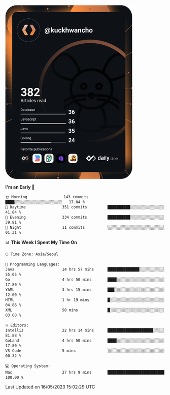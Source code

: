 <a href="https://app.daily.dev/kuckhwancho"><img src="https://github.com/kuckjwi0928/kuckjwi0928/blob/master/devcard.svg" width="400" alt="Kuckjwi Devcard"/></a>

<!--START_SECTION:waka-->
**I'm an Early 🐤** 

```text
🌞 Morning                143 commits         ████░░░░░░░░░░░░░░░░░░░░░   17.04 % 
🌆 Daytime                351 commits         ██████████░░░░░░░░░░░░░░░   41.84 % 
🌃 Evening                334 commits         ██████████░░░░░░░░░░░░░░░   39.81 % 
🌙 Night                  11 commits          ░░░░░░░░░░░░░░░░░░░░░░░░░   01.31 % 
```


📊 **This Week I Spent My Time On** 

```text
🕑︎ Time Zone: Asia/Seoul

💬 Programming Languages: 
Java                     14 hrs 57 mins      ██████████████░░░░░░░░░░░   55.05 % 
Go                       4 hrs 50 mins       ████░░░░░░░░░░░░░░░░░░░░░   17.80 % 
YAML                     3 hrs 15 mins       ███░░░░░░░░░░░░░░░░░░░░░░   12.00 % 
HTML                     1 hr 19 mins        █░░░░░░░░░░░░░░░░░░░░░░░░   04.86 % 
XML                      50 mins             █░░░░░░░░░░░░░░░░░░░░░░░░   03.08 % 

🔥 Editors: 
IntelliJ                 22 hrs 14 mins      ████████████████████░░░░░   81.88 % 
GoLand                   4 hrs 50 mins       ████░░░░░░░░░░░░░░░░░░░░░   17.80 % 
VS Code                  5 mins              ░░░░░░░░░░░░░░░░░░░░░░░░░   00.32 % 

💻 Operating System: 
Mac                      27 hrs 9 mins       █████████████████████████   100.00 % 
```


 Last Updated on 16/05/2023 15:02:29 UTC
<!--END_SECTION:waka-->
